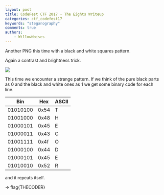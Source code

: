 ```yaml
---
layout: post
title: CodeFest CTF 2017 - The Eights Writeup
categories: ctf_codefest17
keywords: "steganography"
comments: true
authors:
    - WillowNoises
---
```


Another PNG this time with a black and white squares pattern.

Again a contrast and brightness trick.

<img class="img-responsive" src="{{ site-url }}/assets/codefest17/dots.png">

This time we encounter a strange pattern.
If we think of the pure black parts as 0 and the black and white ones as 1 we get some binary code for each line.

<table class="table">
    <thead>
        <tr>
            <th>Bin</th>
            <th>Hex</th>
            <th>ASCII</th>
        </tr>
    </thead>
    <tbody>
        <tr>
            <td>01010100</td>
            <td>0x54</td>
            <td>T</td>
        </tr>
        <tr>
            <td>01001000</td>
            <td>0x48</td>
            <td>H</td>
        </tr>
        <tr>
            <td>01000101</td>
            <td>0x45</td>
            <td>E</td>
        </tr>
        <tr>
            <td>01000011</td>
            <td>0x43</td>
            <td>C</td>
        </tr>
        <tr>
            <td>01001111</td>
            <td>0x4f</td>
            <td>O</td>
        </tr>
        <tr>
            <td>01000100</td>
            <td>0x44</td>
            <td>D</td>
        </tr>
        <tr>
            <td>01000101</td>
            <td>0x45</td>
            <td>E</td>
        </tr>
        <tr>
            <td>01010010</td>
            <td>0x52</td>
            <td>R</td>
        </tr>
    </tbody>
</table>

and it repeats itself.

-> flag{THECODER}
